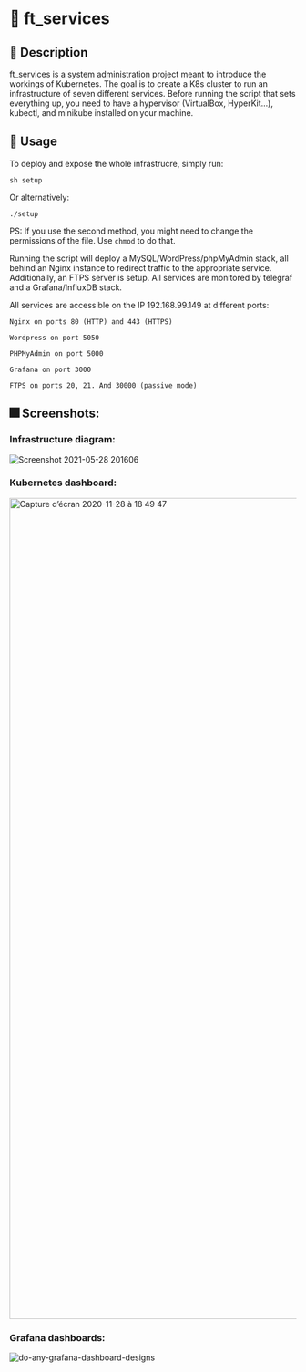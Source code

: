 # 📡 ft_services

## 🧐 Description
ft_services is a system administration project meant to introduce the workings of Kubernetes. The goal is to create a K8s cluster to run an infrastructure of seven different services. Before running the script that sets everything up, you need to have a hypervisor (VirtualBox, HyperKit...), kubectl, and minikube installed on your machine.

## 🔧 Usage
To deploy and expose the whole infrastrucre, simply run:

`sh setup`

Or alternatively:

`./setup`

PS: If you use the second method, you might need to change the permissions of the file. Use `chmod` to do that.

Running the script will deploy a MySQL/WordPress/phpMyAdmin stack, all behind an Nginx instance to redirect traffic to the appropriate service. Additionally, an FTPS server is setup. All services are monitored by telegraf and a Grafana/InfluxDB stack.
 
 All services are accessible on the IP 192.168.99.149 at different ports:
``` 
Nginx on ports 80 (HTTP) and 443 (HTTPS)

Wordpress on port 5050

PHPMyAdmin on port 5000

Grafana on port 3000

FTPS on ports 20, 21. And 30000 (passive mode)
 ```
## 🎆 Screenshots:
### Infrastructure diagram:
 ![Screenshot 2021-05-28 201606](https://user-images.githubusercontent.com/58333462/120032466-22b1ca80-bff2-11eb-9d1c-c6f638b007a4.png)

### Kubernetes dashboard:
<img width="1440" alt="Capture d’écran 2020-11-28 à 18 49 47" src="https://user-images.githubusercontent.com/58333462/120032695-78867280-bff2-11eb-8bac-0777baf547e7.png">

### Grafana dashboards:
 ![do-any-grafana-dashboard-designs](https://user-images.githubusercontent.com/58333462/120032550-41b05c80-bff2-11eb-9e37-faf3bcf2e764.jpg)
